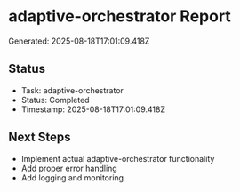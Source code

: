 # adaptive-orchestrator Report

Generated: 2025-08-18T17:01:09.418Z

## Status
- Task: adaptive-orchestrator
- Status: Completed
- Timestamp: 2025-08-18T17:01:09.418Z

## Next Steps
- Implement actual adaptive-orchestrator functionality
- Add proper error handling
- Add logging and monitoring
